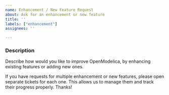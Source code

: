 ```yaml
---
name: Enhancement / New Feature Request
about: Ask for an enhancement or new feature
title: ''
labels: ["enhancement"]
assignees: ''

---
```


### Description 
Describe how would you like to improve OpenModelica, by enhancing existing features or adding new ones.

If you have requests for multiple enhancement or new features, please open separate tickets for each one. This allows us to manage them and track their progress properly. Thanks!



